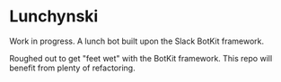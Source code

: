 # Lunchynski
Work in progress. A lunch bot built upon the Slack BotKit framework.

Roughed out to get "feet wet" with the BotKit framework. This repo will benefit from plenty of refactoring.
